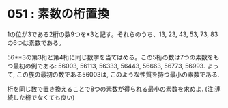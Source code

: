 # 051 : 素数の桁置換

1の位が3である2桁の数9つを\*3と記す。それらのうち、13, 23, 43, 53, 73, 83の6つは素数である。

56\*\*3の第3桁と第4桁に同じ数字を当てはめる。この5桁の数は7つの素数をもつ最初の例である: 56003, 56113, 56333, 56443, 56663, 56773, 56993. よって, この族の最初の数である56003は, このような性質を持つ最小の素数である.

桁を同じ数で置き換えることで8つの素数が得られる最小の素数を求めよ. \(注:連続した桁でなくても良い\)

